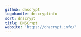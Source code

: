```yaml
---
github: dnscrypt
logohandle: dnscryptinfo
sort: dnscrypt
title: DNSCrypt
website: 'https://dnscrypt.info/'
---
```

